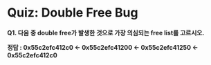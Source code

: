 # Quiz: Double Free Bug

**Q1. 다음 중 double free가 발생한 것으로 가장 의심되는 free list를 고르시오.**

**정답 : 0x55c2efc412c0 ← 0x55c2efc41200 ← 0x55c2efc41250 ← 0x55c2efc412c0**
